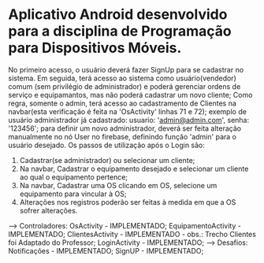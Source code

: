 # Aplicativo Android desenvolvido para a disciplina de Programação para Dispositivos Móveis. 

No primeiro acesso, o usuário deverá fazer SignUp para se cadastrar no sistema. Em seguida, terá acesso ao sistema como usuário(vendedor) comum (sem privilégio de administrador) e poderá gerenciar ordens de serviço e equipamantos, mas não poderá cadastrar um novo cliente; 
Como regra, somente o admin, terá acesso ao cadastramento de Clientes na navbar(esta verificação é feita na 'OsActivity' linhas 71 e 72);
exemplo de usuário administrador já cadastrado: usuario: 'admin@admin.com', senha: '123456'; para definir um novo administrador, deverá ser feita alteração manualmente no nó User no firebase, definindo função 'admin' para o usuário desejado.
Os passos de utilização após o Login são:
1. Cadastrar(se administrador) ou selecionar um cliente;
2. Na navbar, Cadastrar o equipamento desejado e selecionar um cliente ao qual o equipamento pertence;
3. Na navbar, Cadastrar uma OS clicando em OS, selecione um equipamento para vincular à OS;
4. Alterações nos registros poderão ser feitas à medida em que a OS sofrer alterações.

--> Controladores:
OsActivity - IMPLEMENTADO;
EquipamentoActivity - IMPLEMENTADO;
ClientesActivity - IMPLEMENTADO - obs.: Trecho Clientes foi Adaptado do Professor;
LoginActivity - IMPLEMENTADO;
--> Desafios: 
Notificações - IMPLEMENTADO;
SignUP - IMPLEMENTADO;
